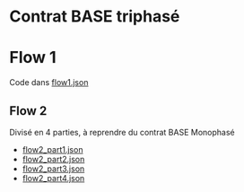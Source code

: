 # Contrat BASE triphasé
# Flow 1
Code dans [flow1.json](./flow1.json)
## Flow 2
Divisé en 4 parties, à reprendre du contrat BASE Monophasé
* [flow2_part1.json](../monophasé/flow2_part1.json)
* [flow2_part2.json](../monophasé/flow2_part2.json)
* [flow2_part3.json](../monophasé/flow2_part3.json)
* [flow2_part4.json](../monophasé/low2_part4.json)
